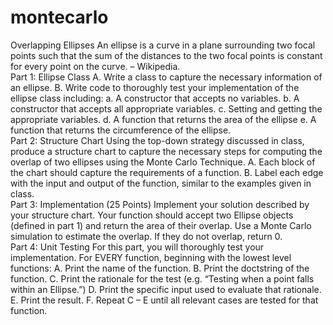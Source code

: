 # montecarlo
Overlapping Ellipses
An ellipse is a curve in a plane surrounding two focal points such that the sum of the distances to the two focal points is constant for every point on the curve. – Wikipedia. <br />
Part 1: Ellipse Class 
A. Write a class to capture the necessary information of an ellipse.
B. Write code to thoroughly test your implementation of the ellipse class including:
a. A constructor that accepts no variables.
b. A constructor that accepts all appropriate variables.
c. Setting and getting the appropriate variables.
d. A function that returns the area of the ellipse
e. A function that returns the circumference of the ellipse. <br />
Part 2: Structure Chart 
Using the top-down strategy discussed in class, produce a structure chart to capture the necessary steps for computing the overlap of two ellipses using the Monte Carlo Technique.
A. Each block of the chart should capture the requirements of a function.
B. Label each edge with the input and output of the function, similar to the examples given in class. <br />
Part 3: Implementation (25 Points)
Implement your solution described by your structure chart. Your function should accept two Ellipse objects (defined in part 1) and return the area of their overlap. Use a Monte Carlo simulation to estimate the overlap. If they do not overlap, return 0. <br />
Part 4: Unit Testing 
For this part, you will thoroughly test your implementation. For EVERY function, beginning with the lowest level functions:
A. Print the name of the function.
B. Print the doctstring of the function.
C. Print the rationale for the test (e.g. “Testing when a point falls within an Ellipse.”)
D. Print the specific input used to evaluate that rationale.
E. Print the result.
F. Repeat C – E until all relevant cases are tested for that function.
